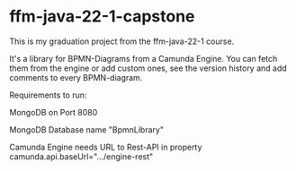 # ffm-java-22-1-capstone

This is my graduation project from the ffm-java-22-1 course.

It's a library for BPMN-Diagrams from a Camunda Engine. You can fetch them from the engine or add custom ones, see the version history and add comments to every BPMN-diagram.


Requirements to run:

MongoDB on Port 8080

MongoDB Database name "BpmnLibrary"

Camunda Engine needs URL to Rest-API in property camunda.api.baseUrl=".../engine-rest"
